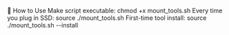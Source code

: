 🧪 How to Use
Make script executable:
chmod +x mount_tools.sh
Every time you plug in SSD:
source ./mount_tools.sh
First-time tool install:
source ./mount_tools.sh --install
